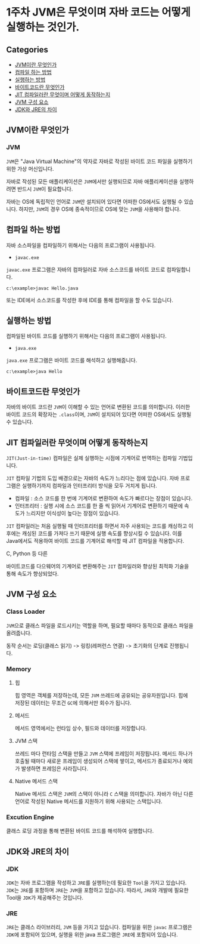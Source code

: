 # 1주차 JVM은 무엇이며 자바 코드는 어떻게 실행하는 것인가.

## Categories

- [JVM이란 무엇인가](#JVM이란-무엇인가)
- [컴파일 하는 방법](#컴파일-하는-방법)
- [실행하는 방법](#실행하는-방법)
- [바이트코드란 무엇인가](#바이트코드란-무엇인가)
- [JIT 컴파일러란 무엇이며 어떻게 동작하는지](#JIT-컴파일러란-무엇이며-어떻게-동작하는지)
- [JVM 구성 요소](#JVM-구성-요소)
- [JDK와 JRE의 차이](#JDK와-JRE의-차이)

## JVM이란 무엇인가

### JVM

`JVM`은 "Java Virtual Machine"의 약자로 자바로 작성된 바이트 코드 파일을 실행하기 위한 가상 머신입니다.

자바로 작성된 모든 애플리케이션은 `JVM`에서만 실행되므로 자바 애플리케이션을 실행하려면 반드시 `JVM`이 필요합니다.

자바는 OS에 독립적인 언어로 `JVM`만 설치되어 있다면 어떠한 OS에서도 실행될 수 있습니다. 하지만, `JVM`의 경우 OS에 종속적이므로 OS에 맞는 `JVM`을 사용해야 합니다.

## 컴파일 하는 방법

자바 소스파일을 컴파일하기 위해서는 다음의 프로그램이 사용됩니다.

- `javac.exe`

`javac.exe` 프로그램은 자바의 컴파일러로 자바 소스코드를 바이트 코드로 컴파일합니다.

`c:\example>javac Hello.java`

또는 IDE에서 소스코드를 작성한 후에 IDE를 통해 컴파일을 할 수도 있습니다.

## 실행하는 방법

컴파일된 바이트 코드를 실행하기 위해서는 다음의 프로그램이 사용됩니다.

- `java.exe`

`java.exe` 프로그램은 바이트 코드를 해석하고 실행해줍니다.

`c:\example>java Hello`

## 바이트코드란 무엇인가

자바의 바이트 코드란 `JVM`이 이해할 수 있는 언어로 변환된 코드를 의미합니다. 이러한 바이트 코드의 확장자는 `.class`이며, `JVM`이 설치되어 있다면 어떠한 OS에서도 실행될 수 있습니다.

## JIT 컴파일러란 무엇이며 어떻게 동작하는지

`JIT(Just-in-time)` 컴파일은 실제 실행하는 시점에 기계어로 번역하는 컴파일 기법입니다.

`JIT` 컴파일 기법의 도입 배경으로는 자바의 속도가 느리다는 점에 있습니다. 자바 프로그램은 실행하기까지 컴파일과 인터프리터 방식을 모두 거치게 됩니다.

- 컴파일 : 소스 코드를 한 번에 기계어로 변환하여 속도가 빠르다는 장점이 있습니다.
- 인터프리터 : 실행 시에 소스 코드를 한 줄 씩 읽어서 기계어로 변환하기 때문에 속도가 느리지만 이식성이 높다는 장점이 있습니다.

`JIT` 컴파일러는 처음 실행될 때 인터프리터를 하면서 자주 사용되는 코드를 캐싱하고 이후에는 캐싱된 코드를 가져다 쓰기 때문에 실행 속도를 향상시킬 수 있습니다. 이를 Java에서도 적용하여 바이트 코드를 기계어로 해석할 때 JIT 컴파일을 적용합니다.

C, Python 등 다른

바이트코드를 다으웨어의 기계어로 변환해주는 `JIT` 컴파일러와 향상된 최적화 기술을 통해 속도가 향상되었다.

## JVM 구성 요소

### Class Loader

`JVM`으로 클래스 파일을 로드시키는 역할을 하며, 필요할 때마다 동적으로 클래스 파일을 올려줍니다.

동작 순서는 로딩(클래스 읽기) -> 링킹(레퍼런스 연결) -> 초기화의 단계로 진행됩니다.

### Memory

1. 힙

   힙 영역은 객체를 저장하는데, 모든 `JVM` 쓰레드에 공유되는 공유자원입니다. 힙에 저장된 데이터는 무조건 `GC`에 의해서만 회수가 됩니다.

2. 메서드

   메서드 영역에서는 런타임 상수, 필드와 데이터를 저장합니다.

3. JVM 스택

   쓰레드 마다 런타임 스택을 만들고 `JVM` 스택에 프레임이 저장됩니다. 메서드 하나가 호출될 때마다 새로운 프레임이 생성되어 스택에 쌓이고, 메서드가 종료되거나 예외가 발생하면 프레임은 사라집니다.

4. Native 메서드 스택

   Native 메서드 스택은 `JVM`의 스택이 아니라 `C` 스택을 의미합니다. 자바가 아닌 다른 언어로 작성된 Native 메서드를 지원하기 위해 사용되는 스택입니다.

### Excution Engine

클래스 로딩 과정을 통해 변환된 바이트 코드를 해석하여 실행합니다.

## JDK와 JRE의 차이

### JDK

`JDK`는 자바 프로그램을 작성하고 `JRE`를 실행하는데 필요한 `Tool`을 가지고 있습니다. `JDK`는 `JRE`를 포함하며 `JRE`는 `JVM`을 포함하고 있습니다. 따라서, `JRE`와 개발에 필요한 Tool을 `JDK`가 제공해주는 것입니다.

### JRE

`JRE`는 클래스 라이브러리, `JVM` 등을 가지고 있습니다. 컴파일을 위한 `javac` 프로그램은 `JDK`에 포함되어 있으며, 실행을 위한 java 프로그램은 `JRE`에 포함되어 있습니다.
